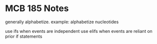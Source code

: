 MCB 185 Notes
====================

generally alphabetize. example: alphabetize nucleotides

use ifs when events are independent 
use elifs when events are reliant on prior if statements
